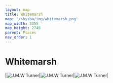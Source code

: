 ```yaml
---
layout: map
title: Whitemarsh
map: '/shysba/img/whitemarsh.png'
map_width: 3355
map_height: 2748
parent: Places
nav_order: 1
---
```


# Whitemarsh

|![J.M.W Turner](/shysba/img/wm1.jpg)|![J.M.W Turner](/shysba/img/wm2.jpg)|![J.M.W Turner](/shysba/img/wm3.jpg)|